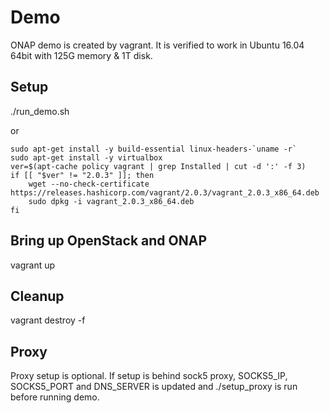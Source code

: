 Demo
====

ONAP demo is created by vagrant. It is verified to work in Ubuntu 16.04 64bit
with 125G memory & 1T disk.

Setup
-----

./run_demo.sh

or

```
sudo apt-get install -y build-essential linux-headers-`uname -r`
sudo apt-get install -y virtualbox
ver=$(apt-cache policy vagrant | grep Installed | cut -d ':' -f 3)
if [[ "$ver" != "2.0.3" ]]; then
    wget --no-check-certificate https://releases.hashicorp.com/vagrant/2.0.3/vagrant_2.0.3_x86_64.deb
    sudo dpkg -i vagrant_2.0.3_x86_64.deb
fi
```

Bring up OpenStack and ONAP
-------

vagrant up

Cleanup
-------

vagrant destroy -f

Proxy
-----

Proxy setup is optional. If setup is behind sock5 proxy, SOCKS5_IP, SOCKS5_PORT
and DNS_SERVER is updated and ./setup_proxy is run before running demo.

